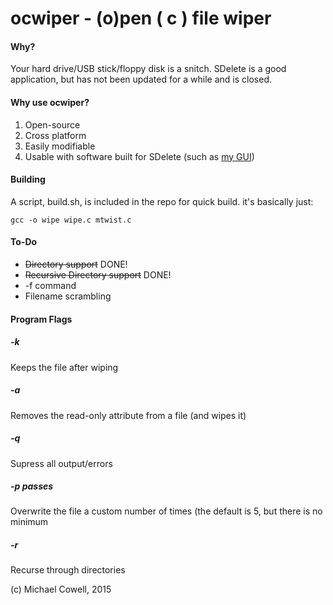 # ocwiper - (o)pen ( c ) file wiper
#### Why?
Your hard drive/USB stick/floppy disk is a snitch. SDelete is a good application, but has not been updated for a while and is closed.

#### Why use ocwiper?
1. Open-source
2. Cross platform
3. Easily modifiable
4. Usable with software built for SDelete (such as [my GUI](https://github.com/compl3x/SDelete2-FileGone))
#### Building
A script, build.sh, is included in the repo for quick build. it's basically just:

    gcc -o wipe wipe.c mtwist.c
#### To-Do
* ~~Directory support~~ DONE! 
* ~~Recursive Directory support~~ DONE!
* -f command
* Filename scrambling


#### Program Flags
##### -k
Keeps the file after wiping
##### -a
Removes the read-only attribute from a file (and wipes it)
##### -q
Supress all output/errors
##### -p passes
Overwrite the file a custom number of times (the default is 5, but there is no minimum
##### -r
Recurse through directories

(c) Michael Cowell, 2015
